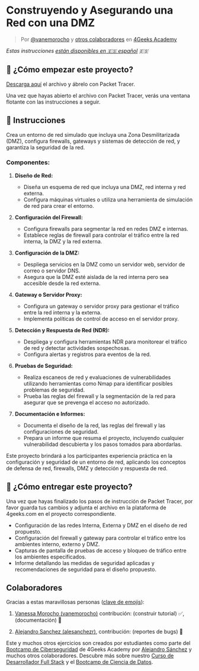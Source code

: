 <!-- hide -->
# Construyendo y Asegurando una Red con una DMZ

> Por [@vanemorocho](https://github.com/vanemorocho) y [otros colaboradores](https://github.com/breatheco-de/commands-for-remote-hacking/graphs/contributors) en [4Geeks Academy](https://4geeksacademy.co/)

*Estas instrucciones [están disponibles en 🇪🇸 español](https://github.com/4GeeksAcademy/installing-windows-on-virtual-machine/blob/main/README.es.md) :es:*
<!-- endhide -->

<onlyfor saas="true" withBanner="true">

## 🌱 ¿Cómo empezar este proyecto?

[Descarga aquí](https://github.com/breatheco-de/Building-and-Securing-a-Network-with-a-DMZ/raw/main/assets/ProjectDMZ.pka) el archivo y ábrelo con Packet Tracer.

Una vez que hayas abierto el archivo con Packet Tracer, verás una ventana flotante con las instrucciones a seguir.

</onlyfor>

## 📝 Instrucciones

Crea un entorno de red simulado que incluya una Zona Desmilitarizada (DMZ), configura firewalls, gateways y sistemas de detección de red, y garantiza la seguridad de la red.

### Componentes:

1. **Diseño de Red:**
   - Diseña un esquema de red que incluya una DMZ, red interna y red externa.
   - Configura máquinas virtuales o utiliza una herramienta de simulación de red para crear el entorno.

2. **Configuración del Firewall:**
   - Configura firewalls para segmentar la red en redes DMZ e internas.
   - Establece reglas de firewall para controlar el tráfico entre la red interna, la DMZ y la red externa.

3. **Configuración de la DMZ:**
   - Despliega servicios en la DMZ como un servidor web, servidor de correo o servidor DNS.
   - Asegura que la DMZ esté aislada de la red interna pero sea accesible desde la red externa.

4. **Gateway o Servidor Proxy:**
   - Configura un gateway o servidor proxy para gestionar el tráfico entre la red interna y la externa.
   - Implementa políticas de control de acceso en el servidor proxy.

5. **Detección y Respuesta de Red (NDR):**
   - Despliega y configura herramientas NDR para monitorear el tráfico de red y detectar actividades sospechosas.
   - Configura alertas y registros para eventos de la red.

6. **Pruebas de Seguridad:**
   - Realiza escaneos de red y evaluaciones de vulnerabilidades utilizando herramientas como Nmap para identificar posibles problemas de seguridad.
   - Prueba las reglas del firewall y la segmentación de la red para asegurar que se prevenga el acceso no autorizado.

7. **Documentación e Informes:**
   - Documenta el diseño de la red, las reglas del firewall y las configuraciones de seguridad.
   - Prepara un informe que resuma el proyecto, incluyendo cualquier vulnerabilidad descubierta y los pasos tomados para abordarlas.

Este proyecto brindará a los participantes experiencia práctica en la configuración y seguridad de un entorno de red, aplicando los conceptos de defensa de red, firewalls, DMZ y detección y respuesta de red.

## 🚛 ¿Cómo entregar este proyecto?

Una vez que hayas finalizado los pasos de instrucción de Packet Tracer, por favor guarda tus cambios y adjunta el archivo en la plataforma de 4geeks.com en el proyecto correspondiente.

- Configuración de las redes Interna, Externa y DMZ en el diseño de red propuesto.
- Configuración del firewall y gateway para controlar el tráfico entre los ambientes interno, externo y DMZ.
- Capturas de pantalla de pruebas de acceso y bloqueo de tráfico entre los ambientes especificados.
- Informe detallando las medidas de seguridad aplicadas y recomendaciones de seguridad para el diseño propuesto.

<!-- hide -->
## Colaboradores

Gracias a estas maravillosas personas ([clave de emojis](https://github.com/kentcdodds/all-contributors#emoji-key)):

1. [Vanessa Morocho (vanemorocho)](https://github.com/vanemorocho) contribución: (construir tutorial) ✅, (documentación) 📖
  
2. [Alejandro Sanchez (alesanchezr)](https://github.com/alesanchezr), contribución: (reportes de bugs) 🐛

Este y muchos otros ejercicios son creados por estudiantes como parte del [Bootcamp de Ciberseguridad](https://4geeksacademy.com/us/coding-bootcamps/cybersecurity) de 4Geeks Academy por [Alejandro Sánchez](https://twitter.com/alesanchezr) y muchos otros colaboradores. Descubre más sobre nuestro [Curso de Desarrollador Full Stack](https://4geeksacademy.com/us/coding-bootcamps/part-time-full-stack-developer) y el [Bootcamp de Ciencia de Datos](https://4geeksacademy.com/us/coding-bootcamps/datascience-machine-learning).

<!-- endhide -->
